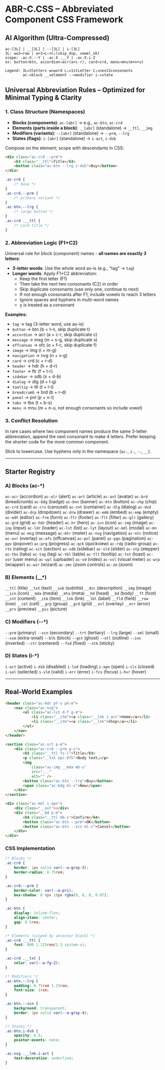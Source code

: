 # ABR-C.CSS – Abbreviated Component CSS Framework

## AI Algorithm (Ultra-Compressed)

```
ac-[3L] | __[3L] | --[3L] | i-[3L]
3L: w≤3→raw | w>3→L₁+C₂(skip_dup, vowel_ok)
scope: .ac-X.--Y | .ac-X .__Y | .ac-X.i-Z
ex: button→btn, accordion→acr(a+c-r), card→crd, menu→mnu(m+n+u)

Legend: 3L=3letters w=word L₁=1stLetter C₂=next2consonants
        ac-=block __=element --=modifier i-=state
```

## Universal Abbreviation Rules – Optimized for Minimal Typing & Clarity

### 1. Class Structure (Namespaces)

- **Blocks (components)**: `ac-[abr]` → e.g., `ac-btn`, `ac-crd`
- **Elements (parts inside a block)**: `__[abr]` (standalone) → `__ttl`, `__img`
- **Modifiers (variants)**: `--[abr]` (standalone) → `--prm`, `--lrg`
- **States (flags)**: `i-[abr]` (standalone) → `i-act`, `i-dsb`

Compose on the element; scope with descendants in CSS:

```html
<div class="ac-crd --prm">
	<h3 class="__ttl">Title</h3>
	<button class="ac-btn --lrg i-dsb">Buy</button>
</div>
```

```css
.ac-crd {
	/* base */
}
.ac-crd.--prm {
	/* primary variant */
}
.ac-btn.--lrg {
	/* large button */
}
.ac-crd .__ttl {
	/* card title */
}
```

### 2. Abbreviation Logic (F1+C2)

Universal rule for block (component) names - **all names are exactly 3
letters**:

- **3-letter words**: Use the whole word as-is (e.g., "tag" → `tag`)
- **Longer words**: Apply F1+C2 abbreviation:
  - Keep the first letter (F1)
  - Then take the next two consonants (C2) in order
  - Skip duplicate consonants (use only one, continue to next)
  - If not enough consonants after F1, include vowels to reach 3 letters
  - Ignore spaces and hyphens in multi-word names
  - y is treated as a consonant

**Examples:**

- `tag` → tag (3-letter word, use as-is)
- `button` → btn (b + t-n, skip duplicate t)
- `accordion` → acr (a + c-r, skip duplicate c)
- `message` → msg (m + s-g, skip duplicate s)
- `offcanvas` → ofc (o + f-c, skip duplicate f)
- `image` → img (i + m-g)
- `navigation` → nvg (n + v-g)
- `card` → crd (c + r-d)
- `header` → hdr (h + d-r)
- `footer` → ftr (f + t-r)
- `sidebar` → sdb (s + d-b)
- `dialog` → dlg (d + l-g)
- `tooltip` → tlt (t + l-t)
- `breadcrumb` → brd (b + r-d)
- `panel` → pnl (p + n-l)
- `tabs` → tbs (t + b-s)
- `menu` → mnu (m + n-u, not enough consonants so include vowel)

### 3. Conflict Resolution

In rare cases where two component names produce the same 3-letter abbreviation,
append the next consonant to make 4 letters. Prefer keeping the shorter code for
the more common component.

Stick to lowercase. Use hyphens only in the namespace (`ac-`, `i-`, `--`, `__`).

---

## Starter Registry

### A) Blocks (ac-\*)

`ac-acr` (accordion) `ac-alr` (alert) `ac-art` (article) `ac-avt` (avatar)
`ac-brd` (breadcrumb) `ac-bdg` (badge) `ac-bnn` (banner) `ac-btn` (button)
`ac-chp` (chip) `ac-crd` (card) `ac-crs` (carousel) `ac-cnt` (container)
`ac-dlg` (dialog) `ac-dvd` (divider) `ac-drp` (dropdown) `ac-drw` (drawer)
`ac-emb` (embed) `ac-emp` (empty) `ac-edt` (editor) `ac-frm` (form) `ac-ftr`
(footer) `ac-flt` (filter) `ac-glr` (gallery) `ac-grd` (grid) `ac-hdr` (header)
`ac-hr` (hero) `ac-icn` (icon) `ac-img` (image) `ac-inp` (input) `ac-ldr`
(loader) `ac-lst` (list) `ac-lyt` (layout) `ac-mdl` (modal) `ac-mn` (menu)
`ac-msg` (message) `ac-mtr` (meter) `ac-nvg` (navigation) `ac-ntc` (notice)
`ac-ovr` (overlay) `ac-ofc` (offcanvas) `ac-pnl` (panel) `ac-pgn` (pagination)
`ac-ppv` (popover) `ac-prg` (progress) `ac-qck` (quickview) `ac-rdg`
(radio-group) `ac-rtn` (rating) `ac-sct` (section) `ac-sdb` (sidebar) `ac-sld`
(slider) `ac-stp` (stepper) `ac-tbs` (tabs) `ac-tag` (tag) `ac-tbl` (table)
`ac-tlt` (tooltip) `ac-tst` (toast) `ac-usr` (user menu) `ac-upl` (uploader)
`ac-vd` (video) `ac-vsl` (visual meter) `ac-wrp` (wrapper) `ac-wzr` (wizard)
`ac-zmc` (zoom controls) `ac-zm` (zoom)

### B) Elements (\_\_\*)

`__ttl` (title) `__txt` (text) `__sub` (subtitle) `__dsc` (description) `__img`
(image) `__icn` (icon) `__mda` (media) `__mta` (meta) `__hd` (head) `__bd`
(body) `__ft` (foot) `__cnt` (content) `__itm` (item) `__lnk` (link) `__lbl`
(label) `__fld` (field) `__row` (row) `__cel` (cell) `__grp` (group) `__grd`
(grid) `__ovl` (overlay) `__err` (error) `__prv` (preview) `__pic` (picture)

### C) Modifiers (--\*)

`--prm` (primary) `--scn` (secondary) `--trt` (tertiary) `--lrg` (large) `--sml`
(small) `--xsm` (extra-small) `--blk` (block) `--gst` (ghost) `--otl` (outline)
`--inv` (inverted) `--ctr` (centered) `--fxd` (fixed) `--stk` (sticky)

### D) States (i-\*)

`i-act` (active) `i-dsb` (disabled) `i-lod` (loading) `i-opn` (open) `i-cls`
(closed) `i-sel` (selected) `i-vld` (valid) `i-err` (error) `i-fcs` (focus)
`i-hvr` (hover)

---

## Real-World Examples

```html
<header class="ac-hdr pY-s pX-m">
	<nav class="ac-nvg">
		<ul class="ac-lst d-f g-m">
			<li class="__itm"><a class="__lnk i-act">Home</a></li>
			<li class="__itm"><a class="__lnk">Shop</a></li>
		</ul>
	</nav>
</header>

<section class="ac-sct p-m">
	<div class="ac-crd --prm g-s">
		<h3 class="__ttl fs-l">Title</h3>
		<p class="__txt opc-075">Body text…</p>
		<img
			class="ac-img __mda mb-s"
			src="..."
			alt="" />
		<button class="ac-btn --lrg">Buy</button>
		<span class="ac-bdg ml-s">New</span>
	</div>
</section>

<div class="ac-mdl i-opn">
	<div class="__ovl"></div>
	<div class="__bd p-m">
		<h4 class="__ttl mb-s">Confirm</h4>
		<button class="ac-btn --prm">OK</button>
		<button class="ac-btn --scn ml-s">Cancel</button>
	</div>
</div>
```

### CSS Implementation

```css
/* Blocks */
.ac-crd {
	border: 1px solid var(--a-gray-3);
	border-radius: 0.75rem;
}

.ac-crd.--prm {
	border-color: var(--a-pri);
	box-shadow: 0 6px 18px rgba(0, 0, 0, 0.07);
}

.ac-btn {
	display: inline-flex;
	align-items: center;
	gap: 0.5rem;
}

/* Elements (scoped by ancestor block) */
.ac-crd .__ttl {
	font: 600 1.125rem/1.3 system-ui;
}

.ac-crd .__txt {
	color: var(--a-fg-2);
}

/* Modifiers */
.ac-btn.--lrg {
	padding: 0.75rem 1.25rem;
	font-size: 1rem;
}

.ac-btn.--scn {
	background: transparent;
	border: 1px solid var(--a-gray-4);
}

/* States */
.ac-btn.i-dsb {
	opacity: 0.5;
	pointer-events: none;
}

.ac-nvg .__lnk.i-act {
	text-decoration: underline;
}
```
